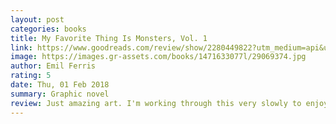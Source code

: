 ```yaml
---
layout: post
categories: books
title: My Favorite Thing Is Monsters, Vol. 1
link: https://www.goodreads.com/review/show/2280449822?utm_medium=api&utm_source=rss
image: https://images.gr-assets.com/books/1471633077l/29069374.jpg
author: Emil Ferris
rating: 5
date: Thu, 01 Feb 2018
summary: Graphic novel
review: Just amazing art. I'm working through this very slowly to enjoy it more.
---
```



